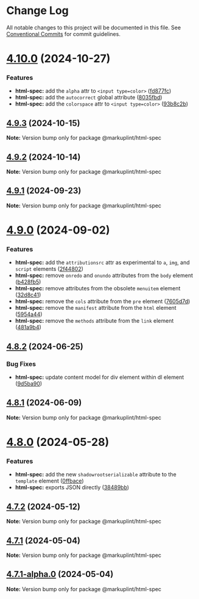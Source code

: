 # Change Log

All notable changes to this project will be documented in this file.
See [Conventional Commits](https://conventionalcommits.org) for commit guidelines.

# [4.10.0](https://github.com/markuplint/markuplint/compare/@markuplint/html-spec@4.9.3...@markuplint/html-spec@4.10.0) (2024-10-27)

### Features

- **html-spec:** add the `alpha` attr to `<input type=color>` ([fd877fc](https://github.com/markuplint/markuplint/commit/fd877fc5213212e266068488bdf6d18d6d356574))
- **html-spec:** add the `autocorrect` global attribute ([8035fbd](https://github.com/markuplint/markuplint/commit/8035fbd183c3eb1ab722eb7093a8e5916cf4ba25))
- **html-spec:** add the `colorspace` attr to `<input type=color>` ([93b8c2b](https://github.com/markuplint/markuplint/commit/93b8c2b53d59f27bb608e31e49ae3c4b315579ae))

## [4.9.3](https://github.com/markuplint/markuplint/compare/@markuplint/html-spec@4.9.2...@markuplint/html-spec@4.9.3) (2024-10-15)

**Note:** Version bump only for package @markuplint/html-spec

## [4.9.2](https://github.com/markuplint/markuplint/compare/@markuplint/html-spec@4.9.1...@markuplint/html-spec@4.9.2) (2024-10-14)

**Note:** Version bump only for package @markuplint/html-spec

## [4.9.1](https://github.com/markuplint/markuplint/compare/@markuplint/html-spec@4.9.0...@markuplint/html-spec@4.9.1) (2024-09-23)

**Note:** Version bump only for package @markuplint/html-spec

# [4.9.0](https://github.com/markuplint/markuplint/compare/@markuplint/html-spec@4.8.2...@markuplint/html-spec@4.9.0) (2024-09-02)

### Features

- **html-spec:** add the `attributionsrc` attr as experimental to `a`, `img`, and `script` elements ([2f44802](https://github.com/markuplint/markuplint/commit/2f44802264e3b51fa8f264536637bf419c86ca05))
- **html-spec:** remove `onredo` and `onundo` attributes from the `body` element ([b428fb5](https://github.com/markuplint/markuplint/commit/b428fb5fcd3e0e28d9ed85eb93cf6aad7f081942))
- **html-spec:** remove attributes from the obsolete `menuitem` element ([32d8c41](https://github.com/markuplint/markuplint/commit/32d8c415b03fbe68d5513d16fcaebf7318d289bf))
- **html-spec:** remove the `cols` attribute from the `pre` element ([7605d7d](https://github.com/markuplint/markuplint/commit/7605d7db3c9dd40e190b37580d6fb53c75cff692))
- **html-spec:** remove the `manifest` attribute from the `html` element ([5954a44](https://github.com/markuplint/markuplint/commit/5954a4490018d178ae71324badfcf1a352d9b07f))
- **html-spec:** remove the `methods` attribute from the `link` element ([481a9b4](https://github.com/markuplint/markuplint/commit/481a9b49bef3f5b5546f569c24dd956b5a3dcd54))

## [4.8.2](https://github.com/markuplint/markuplint/compare/@markuplint/html-spec@4.8.1...@markuplint/html-spec@4.8.2) (2024-06-25)

### Bug Fixes

- **html-spec:** update content model for div element within dl element ([9d5ba90](https://github.com/markuplint/markuplint/commit/9d5ba90f0704748513bd257aab74584ff3cdaef3))

## [4.8.1](https://github.com/markuplint/markuplint/compare/@markuplint/html-spec@4.8.0...@markuplint/html-spec@4.8.1) (2024-06-09)

**Note:** Version bump only for package @markuplint/html-spec

# [4.8.0](https://github.com/markuplint/markuplint/compare/@markuplint/html-spec@4.7.2...@markuplint/html-spec@4.8.0) (2024-05-28)

### Features

- **html-spec:** add the new `shadowrootserializable` attribute to the `template` element ([0ffbace](https://github.com/markuplint/markuplint/commit/0ffbace70332dfc7394bdb79c58abf1695c7fe5b))
- **html-spec:** exports JSON directly ([38489bb](https://github.com/markuplint/markuplint/commit/38489bbac006ecdfd5af6a4a55db5fb46c281202))

## [4.7.2](https://github.com/markuplint/markuplint/compare/@markuplint/html-spec@4.7.1...@markuplint/html-spec@4.7.2) (2024-05-12)

**Note:** Version bump only for package @markuplint/html-spec

## [4.7.1](https://github.com/markuplint/markuplint/compare/@markuplint/html-spec@4.7.1-alpha.0...@markuplint/html-spec@4.7.1) (2024-05-04)

**Note:** Version bump only for package @markuplint/html-spec

## [4.7.1-alpha.0](https://github.com/markuplint/markuplint/compare/@markuplint/html-spec@4.7.0...@markuplint/html-spec@4.7.1-alpha.0) (2024-05-04)

**Note:** Version bump only for package @markuplint/html-spec
